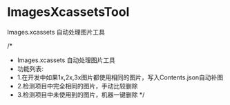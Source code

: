 # ImagesXcassetsTool

Images.xcassets 自动处理图片工具

/*
 * Images.xcassets 自动处理图片工具
 * 功能列表:
 * 1.在开发中如果1x,2x,3x图片都使用相同的图片，写入Contents.json自动补图
 * 2.检测项目中完全相同的图片，手动比较删除
 * 3.检测项目中未使用到的图片，机器一键删除
 */
